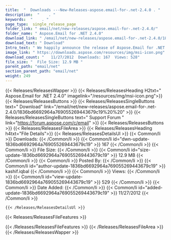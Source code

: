 ```yaml
---
title:  "  Downloads ---New-Releases-aspose.email-for-.net-2.4.0 . " 
description:  "    . " 
keywords:  "    . " 
page_type:  single_release_page
folder_link: " email/net/new-releases/aspose.email-for-.net-2.4.0/"
folder_name: " Aspose.Email for .NET 2.4.0"
download_link: " /email/net/new-releases/aspose.email-for-.net-2.4.0/1836bd6692964a769055269443679c19"
download_text: " Download"
Intro_text: " We happily announce the release of Aspose.Email for .NET 2.4.0. Bug Fixes and En..."
image_link: " https://downloads.aspose.com/resources/img/msi-icon.png"
download_count: "   11/27/2012  Downloads: 167  Views: 528"
file_size: "  File Size: 12.9 MB "
parent_path: "email/net"
section_parent_path: "email/net"
weight: 249 
---
```


{{< Releases/ReleasesWapper >}}
  {{< Releases/ReleasesHeading H2txt=" Aspose.Email for .NET 2.4.0" imagelink="/resources/img/msi-icon.png">}}
  {{< Releases/ReleasesButtons >}}
    {{< Releases/ReleasesSingleButtons text=" Download" link="/email/net/new-releases/aspose.email-for-.net-2.4.0/1836bd6692964a769055269443679c19%20%20" >}}
    {{< Releases/ReleasesSingleButtons text=" Support Forum " link="https://forum.aspose.com/c/email" >}}
  {{< Releases/ReleasesButtons >}}
  {{< Releases/ReleasesFileArea >}}
    {{< Releases/ReleasesHeading h4txt="File Details">}}
    {{< Releases/ReleasesDetailsUl >}}
            {{< Common/li  >}} Downloads: {{< /Common/li >}} 
      {{< Common/li id="dwn-update-1836bd6692964a769055269443679c19" >}} 167 {{< /Common/li >}} 
      {{< Common/li  >}} File Size: {{< /Common/li >}} 
      {{< Common/li id="size-update-1836bd6692964a769055269443679c19" >}} 12.9 MB {{< /Common/li >}} 
      {{< Common/li  >}} Posted By: {{< /Common/li >}} 
      {{< Common/li id="author-update-1836bd6692964a769055269443679c19" >}} kashif.iqbal {{< /Common/li >}} 
      {{< Common/li  >}} Views: {{< /Common/li >}} 
      {{< Common/li id="view-update-1836bd6692964a769055269443679c19" >}} 529 {{< /Common/li >}} 
      {{< Common/li  >}} Date Added: {{< /Common/li >}} 
      {{< Common/li id="added-update-1836bd6692964a769055269443679c19" >}} 11/27/2012 {{< /Common/li >}} 

    {{< /Releases/ReleasesDetailsUl >}}

  {{< Releases/ReleasesFileFeatures >}}
      
  {{< /Releases/ReleasesFileFeatures >}}
 {{< /Releases/ReleasesFileArea >}}
{{< /Releases/ReleasesWapper >}}


